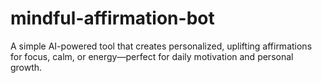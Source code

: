 # mindful-affirmation-bot
A simple AI-powered tool that creates personalized, uplifting affirmations for focus, calm, or energy—perfect for daily motivation and personal growth.
